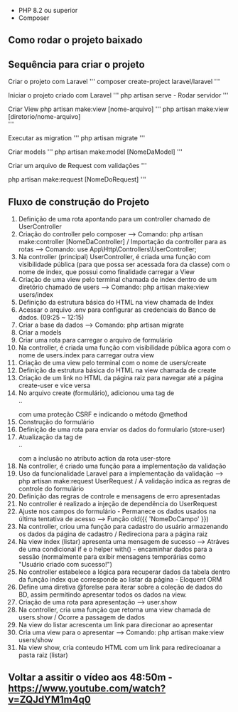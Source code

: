 * PHP 8.2 ou superior
* Composer

## Como rodar o projeto baixado


## Sequência para criar o projeto 
Criar o projeto com Laravel
'''
composer create-project laravel/laravel
'''

Iniciar o projeto criado com Laravel
'''
php artisan serve  -  Rodar servidor
'''

Criar View
php artisan make:view [nome-arquivo] 
'''
php artisan make:view [diretorio/nome-arquivo]  
'''

Executar as migration
'''
php artisan migrate 
'''

Criar models
'''
php artisan make:model [NomeDaModel]
'''

Criar um arquivo de Request com validações
'''

php artisan make:request [NomeDoRequest]
'''

## Fluxo de construção do Projeto 

1) Definição de uma rota apontando para um controller chamado de UserController
2) Criação do controller pelo composer --> Comando:  php artisan make:controller [NomeDaController] / Importação da controller para as rotas --> Comando: use App\Http\Controllers\UserController;
3) Na controller (principal) UserController, é criada uma função com visibilidade pública (para que possa ser acessada fora da classe) com o nome de index, que possui como finalidade carregar a View
4) Criação de uma view pelo terminal chamada de index dentro de um diretório chamado de users --> Comando: php artisan make:view users/index
5) Definição da estrutura básica do HTML na view chamada de Index
6) Acessar o arquivo .env para configurar as credenciais do Banco de dados. (09:25 ~ 12:15)
7) Criar a base da dados --> Comando: php artisan migrate
8) Criar a models
9) Criar uma rota para carregar o arquivo de formulário
10) Na controller, é criada uma função com visibilidade pública agora com o nome de users.index para carregar outra view
11) Criação de uma view pelo terminal com o nome de users/create
12) Definição da estrutura básica do HTML na view chamada de create
13) Criação de um link no HTML da página raiz para navegar até a página create-user e vice versa
14) No arquivo create (formulário), adicionou uma tag de <form>..</form> com uma proteção CSRF e indicando o método @method
15) Construção do formulário 
16) Definição de uma rota para enviar os dados do formulario (store-user) 
17) Atualização da tag de <form>..</form> com a inclusão no atributo action da rota user-store
18) Na controller, é criado uma função para a implementação da validação 
19) Uso da funcionalidade Laravel para a implementação da validação --> php artisan make:request UserRequest / A validação indica as regras de controle do formulário 
20) Definição das regras de controle e mensagens de erro apresentadas
21) No controller é realizado a injeção de dependência do UserRequest
22) Ajuste nos campos do formulário - Permanece os dados usados na última tentativa de acesso  --> Função old({{ 'NomeDoCampo' }})
23) Na controller, criou uma função para cadastro do usuário armazenando os dados da página de cadastro / Redireciona para a página raiz 
24) Na view index (listar) apresenta uma mensagem de sucesso --> Atráves de uma condicional if e o helper with() - encaminhar dados para a sessão (normalmente para exibir mensagens temporárias como "Usuário criado com sucesso!")
25) No controller estabelece a lógica para recuperar dados da tabela dentro da função index que corresponde ao listar da página - Eloquent ORM
26) Define uma diretiva @forelse para iterar sobre a coleção de dados do BD, assim permitindo apresentar todos os dados na view. 
27) Criação de uma rota para apresentação --> user.show
28) Na controller, cria uma função que retorna uma view chamada de users.show / Ocorre a passagem de dados 
29) Na view do listar acrescenta um link para direcionar ao apresentar 
30) Cria uma view para o apresentar --> Comando: php artisan make:view users/show
31) Na view show, cria conteudo HTML com um link para redirecioanar a pasta raiz (listar)


## Voltar a assitir o vídeo aos 48:50m  -  https://www.youtube.com/watch?v=ZQJdYM1m4q0 ##